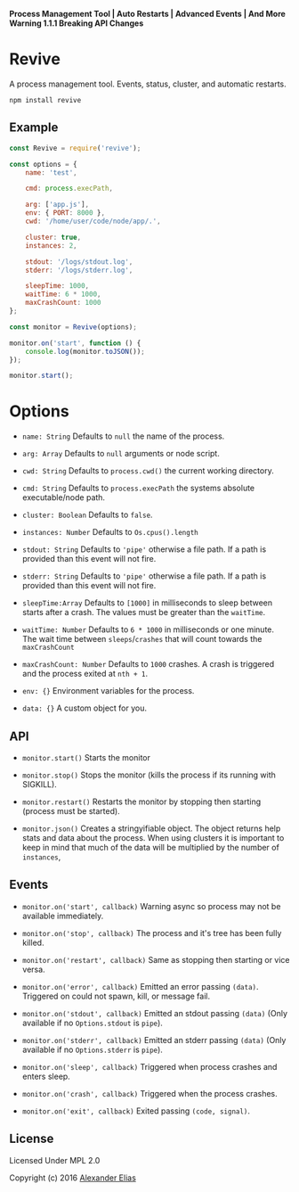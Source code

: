 **Process Management Tool | Auto Restarts | Advanced Events | And More**
**Warning 1.1.1 Breaking API Changes**

# Revive
A process management tool. Events, status, cluster, and automatic restarts.

```
npm install revive
```


## Example ##

```JavaScript
const Revive = require('revive');

const options = {
	name: 'test',

	cmd: process.execPath,

	arg: ['app.js'],
	env: { PORT: 8000 },
	cwd: '/home/user/code/node/app/.',

	cluster: true,
	instances: 2,

	stdout: '/logs/stdout.log',
	stderr: '/logs/stderr.log',

	sleepTime: 1000,
	waitTime: 6 * 1000,
	maxCrashCount: 1000
};

const monitor = Revive(options);

monitor.on('start', function () {
	console.log(monitor.toJSON());
});

monitor.start();
```


# Options ##
* `name: String`          Defaults to `null` the name of the process.

* `arg: Array`            Defaults to `null` arguments or node script.

* `cwd: String`           Defaults to `process.cwd()` the current working directory.

* `cmd: String`           Defaults to `process.execPath` the systems absolute executable/node path.

* `cluster: Boolean`      Defaults to `false`.

* `instances: Number`  Defaults to `Os.cpus().length`

* `stdout: String`        Defaults to `'pipe'` otherwise a file path. If a path is provided than this event will not fire.

* `stderr: String`        Defaults to `'pipe'` otherwise a file path. If a path is provided than this event will not fire.

* `sleepTime:Array`       Defaults to `[1000]` in milliseconds to sleep between starts after a crash. The values must be greater than the `waitTime`.

* `waitTime: Number`      Defaults to `6 * 1000` in milliseconds or one minute. The wait time between `sleeps`/`crashes` that will count towards the `maxCrashCount`

* `maxCrashCount: Number` Defaults to `1000` crashes. A crash is triggered and the process exited at `nth + 1`.

* `env: {}`               Environment variables for the process.

* `data: {}`              A custom object for you.


## API ##
* `monitor.start()` Starts the monitor

* `monitor.stop()` Stops the monitor (kills the process if its running with SIGKILL).

* `monitor.restart()` Restarts the monitor by stopping then starting (process must be started).

* `monitor.json()` Creates a stringyifiable object. The object returns help stats and data about the process. When using clusters it is important to keep in mind that much of the data will be multiplied by the number of `instances`,



## Events ##
* `monitor.on('start', callback)` Warning async so process may not be available immediately.

* `monitor.on('stop', callback)`  The process and it's tree has been fully killed.

* `monitor.on('restart', callback)` Same as stopping then starting or vice versa.

* `monitor.on('error', callback)` Emitted an error passing `(data)`. Triggered on could not spawn, kill, or message fail.

* `monitor.on('stdout', callback)` Emitted an stdout passing `(data)` (Only available if no `Options.stdout` is `pipe`).

* `monitor.on('stderr', callback)` Emitted an stderr passing `(data)` (Only available if no `Options.stderr` is `pipe`).

* `monitor.on('sleep', callback)` Triggered when process crashes and enters sleep.

* `monitor.on('crash', callback)` Triggered when the process crashes.

* `monitor.on('exit', callback)` Exited passing `(code, signal)`.


## License ##

Licensed Under MPL 2.0

Copyright (c) 2016 [Alexander Elias](https://github.com/AlexanderElias/)
